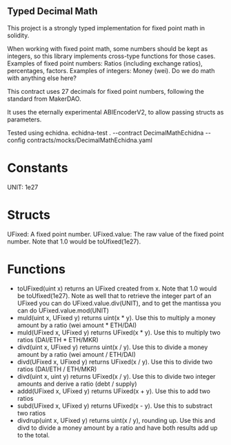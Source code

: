 ## Typed Decimal Math

This project is a strongly typed implementation for fixed point math in solidity.

When working with fixed point math, some numbers should be kept as integers, so this library implements cross-type functions for those cases.
Examples of fixed point numbers: Ratios (including exchange ratios), percentages, factors.
Examples of integers: Money (wei). Do we do math with anything else here?

This contract uses 27 decimals for fixed point numbers, following the standard from MakerDAO.

It uses the eternally experimental ABIEncoderV2, to allow passing structs as parameters.

Tested using echidna.
echidna-test . --contract DecimalMathEchidna --config contracts/mocks/DecimalMathEchidna.yaml

# Constants
UNIT: 1e27

# Structs
UFixed: A fixed point number.
UFixed.value: The raw value of the fixed point number. Note that 1.0 would be toUfixed(1e27).

# Functions

 - toUFixed(uint x) returns an UFixed created from x. Note that 1.0 would be toUfixed(1e27). Note as well that to retrieve the integer part of an UFixed you can do UFixed.value.div(UNIT), and to get the mantissa you can do UFixed.value.mod(UNIT)
 - muld(uint x, UFixed y) returns uint(x * y). Use this to multiply a money amount by a ratio (wei amount * ETH/DAI)
 - muld(UFixed x, UFixed y) returns UFixed(x * y). Use this to multiply two ratios (DAI/ETH * ETH/MKR)
 - divd(uint x, UFixed y) returns uint(x / y). Use this to divide a money amount by a ratio (wei amount / ETH/DAI)
 - divd(UFixed x, UFixed y) returns UFixed(x / y). Use this to divide two ratios (DAI/ETH / ETH/MKR)
 - divd(uint x, uint y) returns UFixed(x / y). Use this to divide two integer amounts and derive a ratio (debt / supply)
 - addd(UFixed x, UFixed y) returns UFixed(x + y). Use this to add two ratios
 - subd(UFixed x, UFixed y) returns UFixed(x - y). Use this to substract two ratios
 - divdrup(uint x, UFixed y) returns uint(x / y), rounding up. Use this and divd to divide a money amount by a ratio and have both results add up to the total.
